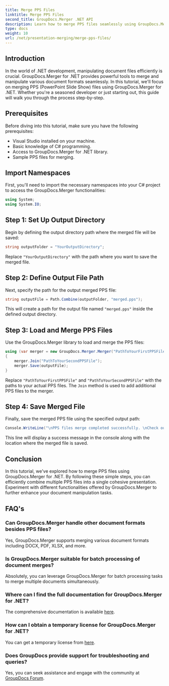 ```yaml
---
title: Merge PPS Files
linktitle: Merge PPS Files
second_title: GroupDocs.Merger .NET API
description: Learn how to merge PPS files seamlessly using GroupDocs.Merger for .NET. Step-by-step guide with code examples. Enhance your document manipulation skills.
type: docs
weight: 10
url: /net/presentation-merging/merge-pps-files/
---
```

## Introduction
In the world of .NET development, manipulating document files efficiently is crucial. GroupDocs.Merger for .NET provides powerful tools to merge and manipulate various document formats seamlessly. In this tutorial, we'll focus on merging PPS (PowerPoint Slide Show) files using GroupDocs.Merger for .NET. Whether you're a seasoned developer or just starting out, this guide will walk you through the process step-by-step.
## Prerequisites
Before diving into this tutorial, make sure you have the following prerequisites:
- Visual Studio installed on your machine.
- Basic knowledge of C# programming.
- Access to GroupDocs.Merger for .NET library.
- Sample PPS files for merging.

## Import Namespaces
First, you'll need to import the necessary namespaces into your C# project to access the GroupDocs.Merger functionalities:
```csharp
using System;
using System.IO;
```
## Step 1: Set Up Output Directory
Begin by defining the output directory path where the merged file will be saved:
```csharp
string outputFolder = "YourOutputDirectory";
```
Replace `"YourOutputDirectory"` with the path where you want to save the merged file.
## Step 2: Define Output File Path
Next, specify the path for the output merged PPS file:
```csharp
string outputFile = Path.Combine(outputFolder, "merged.pps");
```
This will create a path for the output file named `"merged.pps"` inside the defined output directory.
## Step 3: Load and Merge PPS Files
Use the GroupDocs.Merger library to load and merge the PPS files:
```csharp
using (var merger = new GroupDocs.Merger.Merger("PathToYourFirstPPSFile"))
{
    merger.Join("PathToYourSecondPPSFile");
    merger.Save(outputFile);
}
```
Replace `"PathToYourFirstPPSFile"` and `"PathToYourSecondPPSFile"` with the paths to your actual PPS files. The `Join` method is used to add additional PPS files to the merger.
## Step 4: Save Merged File
Finally, save the merged PPS file using the specified output path:
```csharp
Console.WriteLine("\nPPS files merge completed successfully. \nCheck output in {0}", outputFolder);
```
This line will display a success message in the console along with the location where the merged file is saved.

## Conclusion
In this tutorial, we've explored how to merge PPS files using GroupDocs.Merger for .NET. By following these simple steps, you can efficiently combine multiple PPS files into a single cohesive presentation. Experiment with different functionalities offered by GroupDocs.Merger to further enhance your document manipulation tasks.

## FAQ's
### Can GroupDocs.Merger handle other document formats besides PPS files?
Yes, GroupDocs.Merger supports merging various document formats including DOCX, PDF, XLSX, and more.
### Is GroupDocs.Merger suitable for batch processing of document merges?
Absolutely, you can leverage GroupDocs.Merger for batch processing tasks to merge multiple documents simultaneously.
### Where can I find the full documentation for GroupDocs.Merger for .NET?
The comprehensive documentation is available [here](https://reference.groupdocs.com/merger/net/).
### How can I obtain a temporary license for GroupDocs.Merger for .NET?
You can get a temporary license from [here](https://purchase.groupdocs.com/temporary-license/).
### Does GroupDocs provide support for troubleshooting and queries?
Yes, you can seek assistance and engage with the community at [GroupDocs Forum](https://forum.groupdocs.com/c/merger/32).
